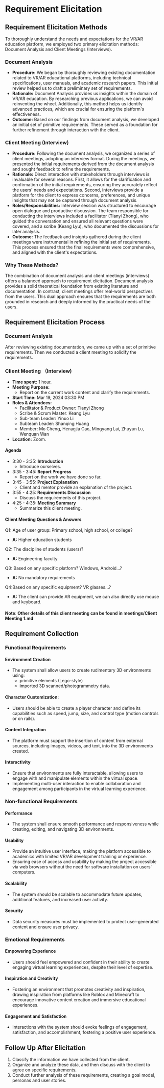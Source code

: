<!-- # Requirement Elicitation

## Methods

### Document Analysis

### Client Interview

## Process

**Note:** Currently available stakeholders are Shannon Rios (Client), Sable Wang (Project Mentor), and the VL-RedBack team.

## Requirement Collection

### Functional Requirement

### Non-Functional Requirement

### Emotional Requirement

Make sure that your Requirements Elicitation satisfies the following criteria:

- [ ] Explain your requirements elicitation methods and roles/responsibilities during the meeting with industry partner.
- [ ] The requirements elicitation methods must be effective in ensuring that the gathered requirements accurately reflect the expectations and needs of stakeholders.
- [ ] The requirements elicitation process should cover all stakeholders and their needs as comprehensively as possible to avoid overlooking important information.
- [ ] Requirements collected through various methods should be consistent to avoid contradictions or conflicts.
- [ ] Requirements must be clear and unambiguous to ensure the development team can accurately understand and implement them. -->

# Requirement Elicitation

## Requirement Elicitation Methods

To thoroughly understand the needs and expectations for the VR/AR education platform, we employed two primary elicitation methods: Document Analysis and Client Meetings (Interviews).

### Document Analysis
- **Procedure:** We began by thoroughly reviewing existing documentation related to VR/AR educational platforms, including technical specifications, user manuals, and academic research papers. This initial review helped us to draft a preliminary set of requirements.
- **Rationale:** Document Analysis provides us insights within the domain of VR/AR education. By researching previous applications, we can avoid reinventing the wheel. Additionally, this method helps us identify advanced practices, which are crucial for ensuring the platform's  effectiveness.
- **Outcome:** Based on our findings from document analysis, we developed an initial set of primitive requirements. These served as a foundation for further refinement through interaction with the client.

### Client Meeting (Interview)
- **Procedure:** Following the document analysis, we organized a series of client meetings, adopting an interview format. During the meetings, we presented the initial requirements derived from the document analysis and sought feedback to refine the requirements.
- **Rationale:** Direct interaction with stakeholders through interviews is invaluable for several reasons. First, it allows for the clarification and confirmation of the initial requirements, ensuring they accurately reflect the users' needs and expectations. Second, interviews provide a platform for the client to express concerns, preferences, and unique insights that may not be captured through document analysis. 
- **Roles/Responsibilities:** Interview session was structured to encourage open dialogue and productive discussion. The team responsible for conducting the interviews included a facilitator (Tianyi Zhong), who guided the conversation and ensured all relevant questions were covered, and a scribe (Keang Lyu), who documented the discussions for later analysis. 
- **Outcome:** The feedback and insights gathered during the client meetings were instrumental in refining the initial set of requirements. This process ensured that the final requirements were comprehensive, and aligned with the client's expectations.

### Why These Methods?

The combination of document analysis and client meetings (interviews) offers a balanced approach to requirement elicitation. Document analysis provides a solid theoretical foundation from existing literature and documentation. In contrast, client meetings offer real-world perspectives from the users. This dual approach ensures that the requirements are both grounded in research and deeply informed by the practical needs of the users.

## Requirement Elicitation Process

### Document Analysis

After reviewing existing documentation, we came up with a set of primitive requirements. Then we conducted a client meeting to solidify the requirements.

### Client Meeting （Interview)

- **Time spent:** 1 hour.
- **Meeting Purpose:**
  - Report on the current work content and clarify the requirements.
- **Start Time:** Mar 19, 2024 03:30 PM
- **Roles & Attendees:**
  - Facilitator & Product Owner: Tianyi Zhong
  - Scribe & Scrum Master: Keang Lyu
  - Sub-team Leader: Yinuo Li
  - Subteam Leader: Shanqing Huang
  - Member: Mo Cheng, Henagjia Cao, Mingyang Lai, Zhuyun Lu, Wenquan Wan
- **Location:** Zoom.

#### Agenda

- 3:30 - 3:35: **Introduction**
  - Introduce ourselves.
- 3:35 - 3:45: **Report Progress**
  - Report on the work we have done so far.
- 3:45 - 3:55: **Project Explanation**
  - Client and mentor provide an explanation of the project.
- 3:55 - 4:25: **Requirements Discussion**
  - Discuss the requirements of this project.
- 4:25 - 4:35: **Meeting Summary**
  - Summarize this client meeting.

#### Client Meeting Questions & Answers

Q1: Age of user group: Primary school, high school, or college?

- **A:** Higher education students

Q2: The discipline of students (users)?

- **A:** Engineering faculty

Q3: Based on any specific platform? Windows, Android…?

- **A:** No mandatory requirements

Q4:Based on any specific equipment? VR glasses…?

- **A:** The client can provide AR equipment, we can also directly use mouse and keyboard.

#### Note: Other details of this client meeting can be found in meetings/Client Meeting 1.md 

## Requirement Collection

### Functional Requirements

#### Environment Creation

- The system shall allow users to create rudimentary 3D environments using:
  - primitive elements (Lego-style)
  - imported 3D scanned/photogrammetry data.

#### Character Customization:

- Users should be able to create a player character and define its capabilities such as speed, jump, size, and control type (motion controls or on rails).

#### Content Integration

- The platform must support the insertion of content from external sources, including images, videos, and text, into the 3D environments created.

#### Interactivity

- Ensure that environments are fully interactable, allowing users to engage with and manipulate elements within the virtual space.
- Implementing multi-user interaction to enable collaboration and engagement among participants in the virtual learning experience.

### Non-functional Requirements

#### Performance

- The system shall ensure smooth performance and responsiveness while creating, editing, and navigating 3D environments.

#### Usability

- Provide an intuitive user interface, making the platform accessible to academics with limited VR/AR development training or experience.
- Ensuring ease of access and usability by making the project accessible via web browsers without the need for software installation on users' computers.

#### Scalability

- The system should be scalable to accommodate future updates, additional features, and increased user activity.

#### Security

- Data security measures must be implemented to protect user-generated content and ensure user privacy.

### Emotional Requirements

#### Empowering Experience

- Users should feel empowered and confident in their ability to create engaging virtual learning experiences, despite their level of expertise.

#### Inspiration and Creativity

- Fostering an environment that promotes creativity and inspiration, drawing inspiration from platforms like Roblox and Minecraft to encourage innovative content creation and immersive educational experiences.

#### Engagement and Satisfaction

- Interactions with the system should evoke feelings of engagement, satisfaction, and accomplishment, fostering a positive user experience.

## Follow Up After Elicitation

1. Classify the information we have collected from the client.
2. Organize and analyze these data, and then discuss with the client to agree on specific requirements.
3. Conduct further analysis of these requirements, creating a goal model, personas and user stories.
